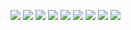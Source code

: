 ![](1.jpg)
![](2.jpg)
![](3.jpg)
![](4.jpg)
![](5.jpg)
![](6\.jpg)
![](7.jpg)
![](8.jpg)
![](9.jpg)
